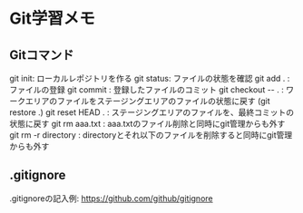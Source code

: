 # Git学習メモ
## Gitコマンド
git init: ローカルレポジトリを作る
git status: ファイルの状態を確認
git add . : ファイルの登録
git commit : 登録したファイルのコミット
git checkout -- . : ワークエリアのファイルをステージングエリアのファイルの状態に戻す (git restore .)
git reset HEAD . : ステージングエリアのファイルを、最終コミットの状態に戻す
git rm aaa.txt : aaa.txtのファイル削除と同時にgit管理からも外す
git rm -r directory : directoryとそれ以下のファイルを削除すると同時にgit管理からも外す

## .gitignore
.gitignoreの記入例: https://github.com/github/gitignore

